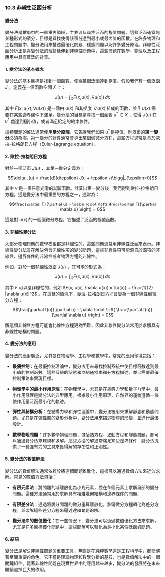 ### 10.3 非線性泛函分析
#### 變分法

變分法是數學中的一個重要領域，主要涉及尋找泛函的極值問題。這些泛函通常是某種形式的積分，目標是尋找使得該積分達到最小或最大值的函數。在許多物理和工程問題中，變分法用來描述最優化問題、穩態問題以及許多變分原理。非線性泛函分析正是將變分法的理論延伸到非線性問題中，這些問題在數學、物理以及工程應用中具有廣泛的背景。

#### 1. 變分法的基本概念

變分法的基本目標是找到一個函數，使得某個泛函達到極值。假設我們有一個泛函  $`J`$ ，定義在一個函數空間  $`X`$  上：


```math
J(u) = \int_{\Omega} F(x, u(x), \nabla u(x)) \, dx
```


其中  $`F(x, u(x), \nabla u(x))`$  是一個由  $`u(x)`$  和其梯度  $`\nabla u(x)`$  組成的函數，並且  $`u(x)`$  需要在某些邊界條件下滿足。變分法的目標是尋找一個函數  $`u^* \in X`$ ，使得  $`J(u)`$  在  $`u^*`$  處達到極小值，或者滿足給定的約束條件。

這類問題的解法通常使用**變分原理**，它告訴我們如果  $`u^*`$  是極值，則泛函的**第一變分**必須為零。第一變分的計算通常會導出某個偏微分方程，這些方程通常是基於歐拉-拉格朗日方程（Euler-Lagrange equation）。

#### 2. 歐拉-拉格朗日方程

對於一個泛函  $`J(u)`$ ，其第一變分定義為：


```math
\delta J(u) = \frac{d}{d\epsilon} J(u + \epsilon v)\bigg|_{\epsilon=0}
```


其中  $`v`$  是一個任意光滑的試驗函數。計算出第一變分後，我們得到歐拉-拉格朗日方程，這是變分法中最重要的方程之一，通常為：


```math
\frac{\partial F}{\partial u} - \nabla \cdot \left( \frac{\partial F}{\partial \nabla u} \right) = 0
```


這是對  $`u(x)`$  的一個偏微分方程，它描述了泛函的極值函數。

#### 3. 非線性變分法

大部分物理問題的數學模型都是非線性的，這些問題通常用非線性泛函來表示。非線性變分法旨在解決包含非線性項的變分問題，這些非線性項可能源自於源項的非線性、邊界條件的非線性或者物理方程的非線性。

例如，對於一個非線性泛函  $`J(u)`$ ，其可能的形式為：


```math
J(u) = \int_{\Omega} F(x, u(x), \nabla u(x)) \, dx
```


其中  $`F`$  可以是非線性的，例如  $`F(x, u(x), \nabla u(x)) = f(u(x)) + \frac{1}{2} |\nabla u(x)|^2`$ 。在這樣的情況下，歐拉-拉格朗日方程會變為一個非線性偏微分方程：


```math
\frac{\partial f(u)}{\partial u} - \nabla \cdot \left( \frac{\partial f(u)}{\partial \nabla u} \right) = 0
```


解這類非線性方程可能會比線性方程更為困難，因此非線性變分法常用於求解具有非線性結構的問題。

#### 4. 變分法的應用

變分法的應用廣泛，尤其是在物理學、工程學和數學中，常見的應用領域包括：

- **最優控制**：在最優控制理論中，變分法用來尋找控制系統中使目標函數達到最小值的控制函數。這些系統的狀態和控制通常由微分方程描述，並且需要最優控制策略來實現目標。

- **物理學中的最小作用原理**：在物理學中，尤其是在經典力學和量子力學中，最小作用原理是變分法的典型應用。根據最小作用原理，自然界的運動遵循一條使作用量泛函最小化的軌跡。

- **彈性與結構分析**：在結構力學和彈性理論中，變分法被用來求解靜態和動態問題。尤其是在彈性體的變形分析中，變分法用來描述物體的形變，並進行最優設計。

- **數學物理問題**：許多數學物理問題，包括熱方程、波動方程和靜態問題，都可以通過變分法來建模和求解。這些方程的解通常滿足某些邊界條件，變分法提供了一種強有力的工具來獲得解的存在性和正則性。

#### 5. 變分法的數值解法

變分法的數值解法通常依賴於將連續問題離散化，這樣可以通過數值方法來近似求解。常見的數值方法包括：

- **有限元素法**：將問題的域離散化為小的元素，並在每個元素上求解局部的變分問題。這種方法通常用於求解具有複雜幾何結構和邊界條件的問題。

- **有限差分法**：通過將變分問題的微分運算離散化，將偏微分方程轉化為差分方程，並求解這些差分方程來逼近連續問題的解。

- **變分法中的數值優化**：在一些情況下，變分法可以通過數值優化方法來求解，尤其是在多目標優化問題中，這些問題可以轉化為最小化某個泛函的問題。

#### 6. 結語

變分法是解決非線性問題的重要工具，無論是在純粹數學還是工程科學中，都扮演著至關重要的角色。它不僅是理論物理和數學分析的基石，也是數值解法中的一個關鍵組件。隨著非線性問題在現實世界中的應用越來越多，變分法的發展將在未來繼續發揮巨大的作用。